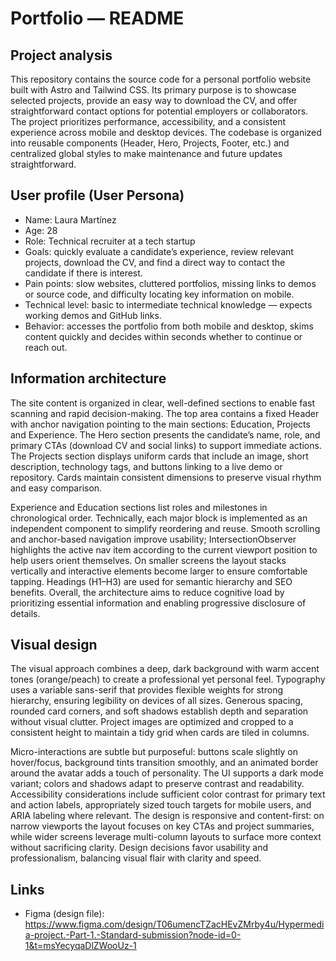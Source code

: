 # Portfolio — README

## Project analysis

This repository contains the source code for a personal portfolio website built with Astro and Tailwind CSS. Its primary purpose is to showcase selected projects, provide an easy way to download the CV, and offer straightforward contact options for potential employers or collaborators. The project prioritizes performance, accessibility, and a consistent experience across mobile and desktop devices. The codebase is organized into reusable components (Header, Hero, Projects, Footer, etc.) and centralized global styles to make maintenance and future updates straightforward.

## User profile (User Persona)

- Name: Laura Martínez  
- Age: 28  
- Role: Technical recruiter at a tech startup  
- Goals: quickly evaluate a candidate’s experience, review relevant projects, download the CV, and find a direct way to contact the candidate if there is interest.  
- Pain points: slow websites, cluttered portfolios, missing links to demos or source code, and difficulty locating key information on mobile.  
- Technical level: basic to intermediate technical knowledge — expects working demos and GitHub links.  
- Behavior: accesses the portfolio from both mobile and desktop, skims content quickly and decides within seconds whether to continue or reach out.

## Information architecture

The site content is organized in clear, well-defined sections to enable fast scanning and rapid decision-making. The top area contains a fixed Header with anchor navigation pointing to the main sections: Education, Projects and Experience. The Hero section presents the candidate’s name, role, and primary CTAs (download CV and social links) to support immediate actions. The Projects section displays uniform cards that include an image, short description, technology tags, and buttons linking to a live demo or repository. Cards maintain consistent dimensions to preserve visual rhythm and easy comparison.

Experience and Education sections list roles and milestones in chronological order. Technically, each major block is implemented as an independent component to simplify reordering and reuse. Smooth scrolling and anchor-based navigation improve usability; IntersectionObserver highlights the active nav item according to the current viewport position to help users orient themselves. On smaller screens the layout stacks vertically and interactive elements become larger to ensure comfortable tapping. Headings (H1–H3) are used for semantic hierarchy and SEO benefits. Overall, the architecture aims to reduce cognitive load by prioritizing essential information and enabling progressive disclosure of details.

## Visual design

The visual approach combines a deep, dark background with warm accent tones (orange/peach) to create a professional yet personal feel. Typography uses a variable sans-serif that provides flexible weights for strong hierarchy, ensuring legibility on devices of all sizes. Generous spacing, rounded card corners, and soft shadows establish depth and separation without visual clutter. Project images are optimized and cropped to a consistent height to maintain a tidy grid when cards are tiled in columns.

Micro-interactions are subtle but purposeful: buttons scale slightly on hover/focus, background tints transition smoothly, and an animated border around the avatar adds a touch of personality. The UI supports a dark mode variant; colors and shadows adapt to preserve contrast and readability. Accessibility considerations include sufficient color contrast for primary text and action labels, appropriately sized touch targets for mobile users, and ARIA labeling where relevant. The design is responsive and content-first: on narrow viewports the layout focuses on key CTAs and project summaries, while wider screens leverage multi-column layouts to surface more context without sacrificing clarity. Design decisions favor usability and professionalism, balancing visual flair with clarity and speed.

## Links

- Figma (design file): https://www.figma.com/design/T06umencTZacHEvZMrby4u/Hypermedia-project.-Part-1.-Standard-submission?node-id=0-1&t=msYecyqaDlZWooUz-1